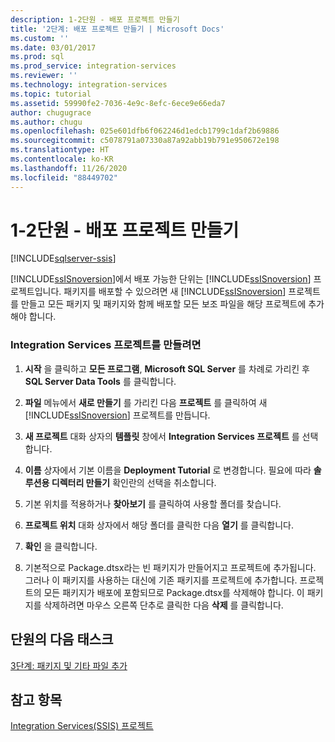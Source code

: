 ```yaml
---
description: 1-2단원 - 배포 프로젝트 만들기
title: '2단계: 배포 프로젝트 만들기 | Microsoft Docs'
ms.custom: ''
ms.date: 03/01/2017
ms.prod: sql
ms.prod_service: integration-services
ms.reviewer: ''
ms.technology: integration-services
ms.topic: tutorial
ms.assetid: 59990fe2-7036-4e9c-8efc-6ece9e66eda7
author: chugugrace
ms.author: chugu
ms.openlocfilehash: 025e601dfb6f062246d1edcb1799c1daf2b69886
ms.sourcegitcommit: c5078791a07330a87a92abb19b791e950672e198
ms.translationtype: HT
ms.contentlocale: ko-KR
ms.lasthandoff: 11/26/2020
ms.locfileid: "88449702"
---
```

# <a name="lesson-1-2---creating-the-deployment-project"></a>1-2단원 - 배포 프로젝트 만들기

[!INCLUDE[sqlserver-ssis](../includes/applies-to-version/sqlserver-ssis.md)]


[!INCLUDE[ssISnoversion](../includes/ssisnoversion-md.md)]에서 배포 가능한 단위는 [!INCLUDE[ssISnoversion](../includes/ssisnoversion-md.md)] 프로젝트입니다. 패키지를 배포할 수 있으려면 새 [!INCLUDE[ssISnoversion](../includes/ssisnoversion-md.md)] 프로젝트를 만들고 모든 패키지 및 패키지와 함께 배포할 모든 보조 파일을 해당 프로젝트에 추가해야 합니다.  
  
### <a name="to-create-the-integration-services-project"></a>Integration Services 프로젝트를 만들려면  
  
1.  **시작** 을 클릭하고 **모든 프로그램**, **Microsoft SQL Server** 를 차례로 가리킨 후 **SQL Server Data Tools** 를 클릭합니다.  
  
2.  **파일** 메뉴에서 **새로 만들기** 를 가리킨 다음 **프로젝트** 를 클릭하여 새 [!INCLUDE[ssISnoversion](../includes/ssisnoversion-md.md)] 프로젝트를 만듭니다.  
  
3.  **새 프로젝트** 대화 상자의 **템플릿** 창에서 **Integration Services 프로젝트** 를 선택합니다.  
  
4.  **이름** 상자에서 기본 이름을 **Deployment Tutorial** 로 변경합니다. 필요에 따라 **솔루션용 디렉터리 만들기** 확인란의 선택을 취소합니다.  
  
5.  기본 위치를 적용하거나 **찾아보기** 를 클릭하여 사용할 폴더를 찾습니다.  
  
6.  **프로젝트 위치** 대화 상자에서 해당 폴더를 클릭한 다음 **열기** 를 클릭합니다.  
  
7.  **확인** 을 클릭합니다.  
  
8.  기본적으로 Package.dtsx라는 빈 패키지가 만들어지고 프로젝트에 추가됩니다. 그러나 이 패키지를 사용하는 대신에 기존 패키지를 프로젝트에 추가합니다. 프로젝트의 모든 패키지가 배포에 포함되므로 Package.dtsx를 삭제해야 합니다. 이 패키지를 삭제하려면 마우스 오른쪽 단추로 클릭한 다음 **삭제** 를 클릭합니다.  
  
## <a name="next-task-in-lesson"></a>단원의 다음 태스크  
[3단계: 패키지 및 기타 파일 추가](../integration-services/lesson-1-3-adding-packages-and-other-files.md)  
  
## <a name="see-also"></a>참고 항목  
[Integration Services&#40;SSIS&#41; 프로젝트](~/integration-services/integration-services-ssis-projects-and-solutions.md)  
  
  
  

